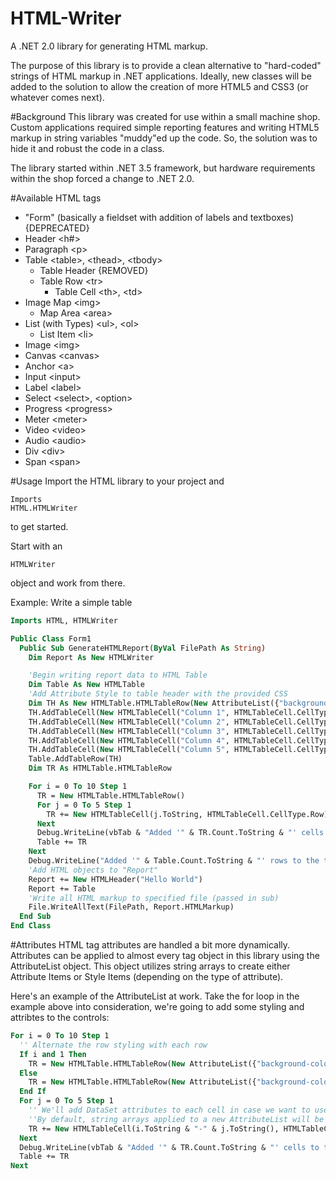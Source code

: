 
# HTML-Writer
A .NET 2.0 library for generating HTML markup.

The purpose of this library is to provide a clean alternative to "hard-coded" strings of HTML markup in .NET applications. Ideally, 
new classes will be added to the solution to allow the creation of more HTML5 and CSS3 (or whatever comes next).

#Background
This library was created for use within a small machine shop. Custom applications required simple reporting features and writing 
HTML5 markup in string variables "muddy"ed up the code. So, the solution was to hide it and robust the code in a class.

The library started within .NET 3.5 framework, but hardware requirements within the shop forced a change to .NET 2.0.


#Available HTML tags
<ul>
  <li>"Form" (basically a fieldset with addition of labels and textboxes) {DEPRECATED}</li>
  <li>Header <span class="markup">&lt;h#&gt;</span></li>
  <li>Paragraph <span class="markup">&lt;p&gt;</span></li>
  <li>Table <span class="markup">&lt;table&gt;, &lt;thead&gt;, &lt;tbody&gt;</span>
    <ul>
      <li>Table Header {REMOVED}</li>
      <li>Table Row <span class="markup">&lt;tr&gt;</span>
        <ul>
          <li>Table Cell <span class="markup">&lt;th&gt;, &lt;td&gt;</span></li>
        </ul>
      </li>
    </ul>
  </li>
  <li>Image Map <span class="markup">&lt;img&gt;</span>
    <ul>
      <li>Map Area <span class="markup">&lt;area&gt;</span></li>
    </ul>
  </li>
  <li>List (with Types) <span class="markup">&lt;ul&gt;, &lt;ol&gt;</span>
    <ul>
      <li>List Item <span class="markup">&lt;li&gt;</span></li>
    </ul>
  </li>
  <li>Image <span class="markup">&lt;img&gt;</span></li>
  <li>Canvas <span class="markup">&lt;canvas&gt;</span></li>
  <li>Anchor <span class="markup">&lt;a&gt;</span></li>
  <li>Input <span class="markup">&lt;input&gt;</span></li>
  <li>Label <span class="markup">&lt;label&gt;</span></li>
  <li>Select <span class="markup">&lt;select&gt;, &lt;option&gt;</span></li>
  <li>Progress <span class="markup">&lt;progress&gt;</span></li>
  <li>Meter <span class="markup">&lt;meter&gt;</span></li>
  <li>Video <span class="markup">&lt;video&gt;</span></li>
  <li>Audio <span class="markup">&lt;audio&gt;</span></li>
	<li>Div <span class="markup">&lt;div&gt;</span></li>
	<li>Span <span class="markup">&lt;span&gt;</span></li>
</ul>

#Usage
Import the HTML library to your project and <pre><code>Imports HTML.HTMLWriter</code></pre> to get started.

Start with an <pre><code>HTMLWriter</code></pre> object and work from there.

Example:
Write a simple table
```vb
Imports HTML, HTMLWriter

Public Class Form1
  Public Sub GenerateHTMLReport(ByVal FilePath As String)
    Dim Report As New HTMLWriter

    'Begin writing report data to HTML Table
    Dim Table As New HTMLTable
    'Add Attribute Style to table header with the provided CSS
    Dim TH As New HTMLTable.HTMLTableRow(New AttributeList({"background-color"}, {"lightblue"}, True))
    TH.AddTableCell(New HTMLTableCell("Column 1", HTMLTableCell.CellType.Header))
    TH.AddTableCell(New HTMLTableCell("Column 2", HTMLTableCell.CellType.Header))
    TH.AddTableCell(New HTMLTableCell("Column 3", HTMLTableCell.CellType.Header))
    TH.AddTableCell(New HTMLTableCell("Column 4", HTMLTableCell.CellType.Header))
    TH.AddTableCell(New HTMLTableCell("Column 5", HTMLTableCell.CellType.Header))
    Table.AddTableRow(TH)
    Dim TR As HTMLTable.HTMLTableRow

    For i = 0 To 10 Step 1
      TR = New HTMLTable.HTMLTableRow()
      For j = 0 To 5 Step 1
        TR += New HTMLTableCell(j.ToString, HTMLTableCell.CellType.Row)
      Next
      Debug.WriteLine(vbTab & "Added '" & TR.Count.ToString & "' cells to the row...")
      Table += TR
    Next
    Debug.WriteLine("Added '" & Table.Count.ToString & "' rows to the table...")
    'Add HTML objects to "Report"
    Report += New HTMLHeader("Hello World")
    Report += Table
    'Write all HTML markup to specified file (passed in sub)
    File.WriteAllText(FilePath, Report.HTMLMarkup)
  End Sub
End Class
```


#Attributes
HTML tag attributes are handled a bit more dynamically. Attributes can be applied to almost every tag object in this library using the AttributeList object. This object utilizes string arrays to create either Attribute Items or Style Items (depending on the type of attribute).

Here's an example of the AttributeList at work. Take the for loop in the example above into consideration, we're going to add some styling and attribtes to the controls:
```vb
For i = 0 To 10 Step 1
  '' Alternate the row styling with each row
  If i and 1 Then
    TR = New HTMLTable.HTMLTableRow(New AttributeList({"background-color","color"},{"#222","whitesmoke"},True))
  Else
    TR = New HTMLTable.HTMLTableRow(New AttributeList({"background-color","color"},{"whitesmoke","#222"},True))
  End If
  For j = 0 To 5 Step 1
    '' We'll add DataSet attributes to each cell in case we want to use some JavaScript/JQuery later.
    ''By default, string arrays applied to a new AttributeList will be assumed common attributes and not styling attributes.
    TR += New HTMLTableCell(i.ToString & "-" & j.ToString(), HTMLTableCell.CellType.Row, New AttributeList({"data-row", "data-col"},{i.ToString(), j.ToString()}))
  Next
  Debug.WriteLine(vbTab & "Added '" & TR.Count.ToString & "' cells to the row...")
  Table += TR
Next
```
